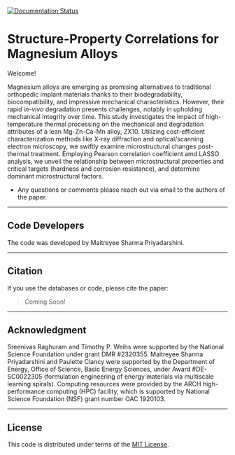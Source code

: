 [![Documentation Status](https://readthedocs.org/projects/pal2/badge/?version=latest)](http://pal2.readthedocs.io/)

# Structure-Property Correlations for Magnesium Alloys
Welcome!

Magnesium alloys are emerging as promising alternatives to traditional orthopedic implant materials thanks to their biodegradability, biocompatibility, and impressive mechanical characteristics. However, their rapid _in-vivo_ degradation presents challenges, notably in upholding mechanical integrity over time. This study investigates the impact of high-temperature thermal processing on the mechanical and degradation attributes of a lean Mg-Zn-Ca-Mn alloy, ZX10. Utilizing cost-efficient characterization methods like X-ray diffraction and optical/scanning electron microscopy, we swiftly examine microstructural changes post-thermal treatment. Employing Pearson correlation coefficient amd LASSO analysis, we unveil the relationship between microstructural properties and critical targets (hardness and corrosion resistance), and determine dominant microstructural factors.

* Any questions or comments please reach out via email
to the authors of the paper.

<hr>

Code Developers
----------------

The code was developed by Maitreyee Sharma Priyadarshini.

<hr>

Citation
----------------
If you use the databases or code, please cite the paper:

> Coming Soon!

<hr>

Acknowledgment
----------------
Sreenivas Raghuram and Timothy P. Weihs were supported by the National Science Foundation under grant DMR #2320355. Maitreyee Sharma Priyadarshini and Paulette Clancy were supported by the Department of Energy, Office of Science, Basic Energy Sciences, under Award #DE-SC0022305 (formulation engineering of energy materials via multiscale learning spirals). Computing resources were provided by the ARCH high-performance computing (HPC) facility, which is supported by National Science Foundation (NSF) grant number OAC 1920103.

<hr>

License
----------------
This code is distributed under terms of the [MIT License](https://github.com/msharmap/ST_Analysis/blob/main/LICENSE).
